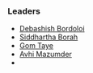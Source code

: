### Leaders
* [Debashish Bordoloi](mailto:debashish.bordoloi@owasp.org)
* [Siddhartha Borah](mailto:siddhartha.borah@owasp.org)
* [Gom Taye](mailto:gom.taye@owasp.org)
* [Avhi Mazumder](mailto:avhi.mazumder@owasp.org)
* 

